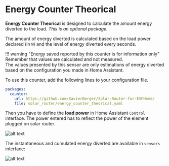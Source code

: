 # Energy Counter Theorical

**Energy Counter Theorical** is designed to calculate the amount energy diverted to the load. *This is an optional package.*

The amount of energy diverted is calculated based on the load power declared   (in `W`) and the level of energy diverted every seconds.

!!! warning "Energy saved reported by this counter is for information only"
    Remember that values are calculated and not measured.  
    The values presented by this sensor are only estimations of energy diverted based on the configuration you made in Home Assistant.

To use this counter, add the following lines to your configuration file.

```yaml
packages:
  counter:
    url: https://github.com/XavierBerger/Solar-Router-for-ESPHome/
    file: solar_router/energy_counter_theorical.yaml
```
Then you have to define the **load power** in Home Assistant `Control` interface. The power entered has to reflect the power of the element plugged on solar router.

![alt text](images/SolarRouterEnergyCounterTheoricalConfiguration.png)

The instantaneous and cumulated energy diverted are available in `sensors` interface:

![alt text](images/SolarRouterEnergyCounterTheoricalSensors.png)